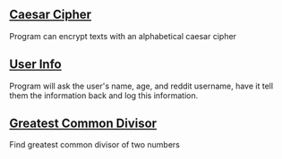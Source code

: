 <h2>
  <a href="https://github.com/SarthakU/DailyProgrammer/blob/master/Ruby/Daily003_easy/Caesar.rb">Caesar Cipher</a>
</h2>
Program can encrypt texts with an alphabetical caesar cipher

<h2>
  <a href="https://github.com/SarthakU/DailyProgrammer/blob/master/Ruby/Daily001_easy/UserInfo.rb">User Info</a>
</h2>
Program will ask the user's name, age, and reddit username, have it tell them the information back and log this information.

<h2>
  <a href="https://github.com/SarthakU/DailyProgrammer/blob/master/Ruby/Daily132_easy/GreatestCommonDiviser.rb">Greatest Common Divisor</a>
</h2>
Find greatest common divisor of two numbers
